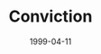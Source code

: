 ---
layout: message
category: message
series: "Becoming a Person of Integrity"
title: "Conviction "
date: 1999-04-11
audio-description: "What is a person of integrity? And how do we go about becoming one? "
audio: ""
audio-title: "Conviction "
audio-duration: "&#58;"
---